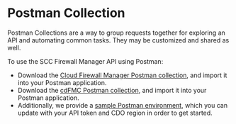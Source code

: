 # Postman Collection

Postman Collections are a way to group requests together for exploring an API and automating common tasks. They may be customized and shared as well.

To use the SCC Firewall Manager API using Postman:
- Download the [Cloud Firewall Manager Postman collection](https://github.com/cisco-lockhart/cdo-public-api-docs/blob/main/postman-collection.json), and import it into your Postman application.
- Download the [cdFMC Postman collection](https://github.com/cisco-lockhart/cdo-public-api-docs/blob/main/cdfmc-postman-collection.json), and import it into your Postman application.
- Additionally, we provide a [sample Postman environment](https://github.com/cisco-lockhart/cdo-public-api-docs/blob/main/postman-environment.json), which you can update with your API token and CDO region in order to get started.
